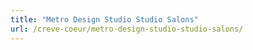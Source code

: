 ```yaml
---
title: "Metro Design Studio Studio Salons"
url: /creve-coeur/metro-design-studio-studio-salons/
---
```

